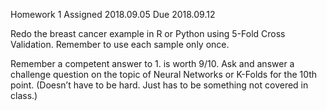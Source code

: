 Homework 1
Assigned 2018.09.05
Due 2018.09.12

Redo the breast cancer example in R or Python using 5-Fold Cross Validation.  Remember to use each sample only once.  

Remember a competent answer to 1. is worth 9/10.  Ask and answer a challenge question on the topic of Neural Networks or K-Folds for the 10th point.  (Doesn’t have to be hard.  Just has to be something not covered in class.)
